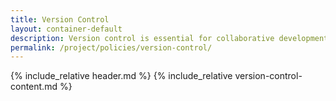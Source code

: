 ```yaml
---
title: Version Control
layout: container-default
description: Version control is essential for collaborative development and change tracking.
permalink: /project/policies/version-control/
---
```


{% include_relative header.md %}
{% include_relative version-control-content.md %}
